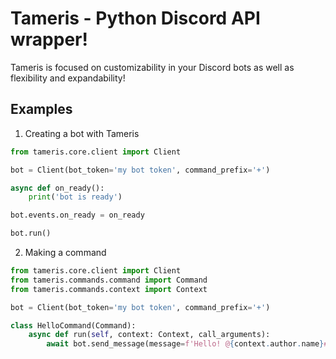 # Tameris - Python Discord API wrapper!
Tameris is focused on customizability in your Discord bots as well as flexibility and expandability!

## Examples

1. Creating a bot with Tameris
```py
from tameris.core.client import Client

bot = Client(bot_token='my bot token', command_prefix='+')

async def on_ready():
    print('bot is ready')

bot.events.on_ready = on_ready

bot.run()
```

2. Making a command
```py
from tameris.core.client import Client
from tameris.commands.command import Command
from tameris.commands.context import Context

bot = Client(bot_token='my bot token', command_prefix='+')

class HelloCommand(Command):
    async def run(self, context: Context, call_arguments):
        await bot.send_message(message=f'Hello! @{context.author.name}#{context.author.discriminator}', channel_id=context.channel.id)
```